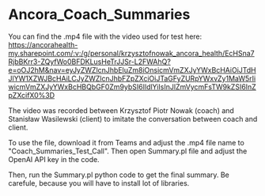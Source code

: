 # Ancora_Coach_Summaries

You can find the .mp4 file with the video used for test here:
https://ancorahealth-my.sharepoint.com/:v:/g/personal/krzysztofnowak_ancora_health/EcHSna7RjbBKrr3-ZQyfWo0BFDKLusHeTrJJSr-L2FWAhQ?e=oOJ2hM&nav=eyJyZWZlcnJhbEluZm8iOnsicmVmZXJyYWxBcHAiOiJTdHJlYW1XZWJBcHAiLCJyZWZlcnJhbFZpZXciOiJTaGFyZURpYWxvZy1MaW5rIiwicmVmZXJyYWxBcHBQbGF0Zm9ybSI6IldlYiIsInJlZmVycmFsTW9kZSI6InZpZXcifX0%3D

The video was recorded between Krzysztof Piotr Nowak (coach) and Stanisław Wasilewski (client) to imitate the conversation between coach and client.

To use the file, download it from Teams and adjust the .mp4 file name to "Coach_Summaries_Test_Call".
Then open Summary.pl file and adjust the OpenAI API key in the code.

Then, run the Summary.pl python code to get the final summary. Be carefule, because you will have to install lot of libraries.
